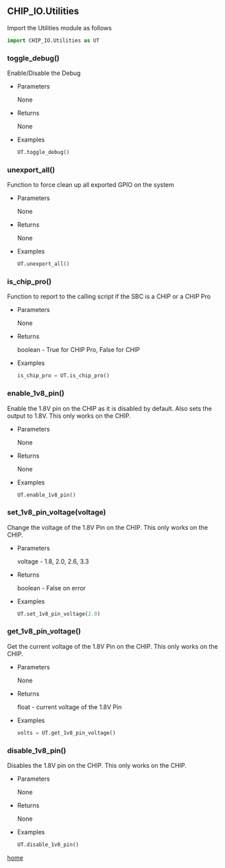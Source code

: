## CHIP_IO.Utilities
Import the Utilities module as follows

  ```python
  import CHIP_IO.Utilities as UT
  ```

### toggle_debug()
Enable/Disable the Debug

* Parameters
  
  None

* Returns

  None

* Examples

  ```python
  UT.toggle_debug()
  ```

### unexport_all()
Function to force clean up all exported GPIO on the system

* Parameters
  
  None

* Returns

  None

* Examples

  ```python
  UT.unexport_all()
  ```

### is_chip_pro()
Function to report to the calling script if the SBC is a CHIP or a CHIP Pro

* Parameters
  
  None

* Returns

  boolean - True for CHIP Pro, False for CHIP

* Examples

  ```python
  is_chip_pro = UT.is_chip_pro()
  ```

### enable_1v8_pin()
Enable the 1.8V pin on the CHIP as it is disabled by default.  Also sets the output to 1.8V.
This only works on the CHIP.

* Parameters
  
  None

* Returns

  None

* Examples

  ```python
  UT.enable_1v8_pin()
  ```

### set_1v8_pin_voltage(voltage)
Change the voltage of the 1.8V Pin on the CHIP.
This only works on the CHIP.

* Parameters
  
  voltage - 1.8, 2.0, 2.6, 3.3

* Returns

  boolean - False on error

* Examples

  ```python
  UT.set_1v8_pin_voltage(2.0)
  ```


### get_1v8_pin_voltage()
Get the current voltage of the 1.8V Pin on the CHIP.
This only works on the CHIP.

* Parameters
  
  None

* Returns

  float - current voltage of the 1.8V Pin

* Examples

  ```python
  volts = UT.get_1v8_pin_voltage()
  ```

### disable_1v8_pin()
Disables the 1.8V pin on the CHIP.
This only works on the CHIP.

* Parameters
  
  None

* Returns

  None

* Examples

  ```python
  UT.disable_1v8_pin()
  ```

[home](./index.md)
